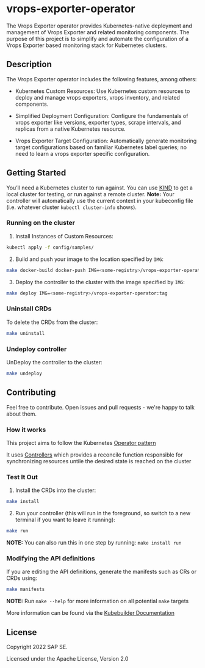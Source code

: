 # vrops-exporter-operator
The Vrops Exporter operator provides Kubernetes-native deployment and management of Vrops Exporter and related monitoring components. The purpose of this project is to simplify and automate the configuration of a Vrops Exporter based monitoring stack for Kubernetes clusters.

## Description
The Vrops Exporter operator includes the following features, among others:

* Kubernetes Custom Resources: Use Kubernetes custom resources to deploy and manage vrops exporters, vrops inventory, and related components.

* Simplified Deployment Configuration: Configure the fundamentals of vrops exporter like versions, exporter types, scrape intervals, and replicas from a native Kubernetes resource.

* Vrops Exporter Target Configuration: Automatically generate monitoring target configurations based on familiar Kubernetes label queries; no need to learn a vrops exporter specific configuration.

## Getting Started
You’ll need a Kubernetes cluster to run against. You can use [KIND](https://sigs.k8s.io/kind) to get a local cluster for testing, or run against a remote cluster.
**Note:** Your controller will automatically use the current context in your kubeconfig file (i.e. whatever cluster `kubectl cluster-info` shows).

### Running on the cluster
1. Install Instances of Custom Resources:

```sh
kubectl apply -f config/samples/
```

2. Build and push your image to the location specified by `IMG`:
	
```sh
make docker-build docker-push IMG=<some-registry>/vrops-exporter-operator:tag
```
	
3. Deploy the controller to the cluster with the image specified by `IMG`:

```sh
make deploy IMG=<some-registry>/vrops-exporter-operator:tag
```

### Uninstall CRDs
To delete the CRDs from the cluster:

```sh
make uninstall
```

### Undeploy controller
UnDeploy the controller to the cluster:

```sh
make undeploy
```

## Contributing
Feel free to contribute. Open issues and pull requests - we're happy to talk about them. 

### How it works
This project aims to follow the Kubernetes [Operator pattern](https://kubernetes.io/docs/concepts/extend-kubernetes/operator/)

It uses [Controllers](https://kubernetes.io/docs/concepts/architecture/controller/) 
which provides a reconcile function responsible for synchronizing resources untile the desired state is reached on the cluster 

### Test It Out
1. Install the CRDs into the cluster:

```sh
make install
```

2. Run your controller (this will run in the foreground, so switch to a new terminal if you want to leave it running):

```sh
make run
```

**NOTE:** You can also run this in one step by running: `make install run`

### Modifying the API definitions
If you are editing the API definitions, generate the manifests such as CRs or CRDs using:

```sh
make manifests
```

**NOTE:** Run `make --help` for more information on all potential `make` targets

More information can be found via the [Kubebuilder Documentation](https://book.kubebuilder.io/introduction.html)

## License

Copyright 2022 SAP SE.

Licensed under the Apache License, Version 2.0 
